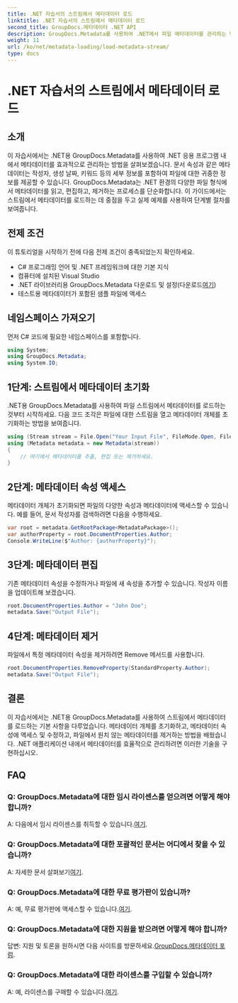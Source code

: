 ```yaml
---
title: .NET 자습서의 스트림에서 메타데이터 로드
linktitle: .NET 자습서의 스트림에서 메타데이터 로드
second_title: GroupDocs.메타데이터 .NET API
description: GroupDocs.Metadata를 사용하여 .NET에서 파일 메타데이터를 관리하는 방법을 알아보세요. 스트림에서 메타데이터를 로드, 편집, 제거하기 위한 단계별 가이드입니다.
weight: 11
url: /ko/net/metadata-loading/load-metadata-stream/
type: docs
---
```

# .NET 자습서의 스트림에서 메타데이터 로드

## 소개
이 자습서에서는 .NET용 GroupDocs.Metadata를 사용하여 .NET 응용 프로그램 내에서 메타데이터를 효과적으로 관리하는 방법을 살펴보겠습니다. 문서 속성과 같은 메타데이터는 작성자, 생성 날짜, 키워드 등의 세부 정보를 포함하여 파일에 대한 귀중한 정보를 제공할 수 있습니다. GroupDocs.Metadata는 .NET 환경의 다양한 파일 형식에서 메타데이터를 읽고, 편집하고, 제거하는 프로세스를 단순화합니다. 이 가이드에서는 스트림에서 메타데이터를 로드하는 데 중점을 두고 실제 예제를 사용하여 단계별 절차를 보여줍니다.
## 전제 조건
이 튜토리얼을 시작하기 전에 다음 전제 조건이 충족되었는지 확인하세요.
- C# 프로그래밍 언어 및 .NET 프레임워크에 대한 기본 지식
- 컴퓨터에 설치된 Visual Studio
-  .NET 라이브러리용 GroupDocs.Metadata 다운로드 및 설정(다운로드[여기](https://releases.groupdocs.com/metadata/net/))
- 테스트용 메타데이터가 포함된 샘플 파일에 액세스

## 네임스페이스 가져오기
먼저 C# 코드에 필요한 네임스페이스를 포함합니다.
```csharp
using System;
using GroupDocs.Metadata;
using System.IO;
```
## 1단계: 스트림에서 메타데이터 초기화
.NET용 GroupDocs.Metadata를 사용하여 파일 스트림에서 메타데이터를 로드하는 것부터 시작하세요. 다음 코드 조각은 파일에 대한 스트림을 열고 메타데이터 개체를 초기화하는 방법을 보여줍니다.

```csharp
using (Stream stream = File.Open("Your Input File", FileMode.Open, FileAccess.ReadWrite))
using (Metadata metadata = new Metadata(stream))
{
    // 여기에서 메타데이터를 추출, 편집 또는 제거하세요.
}
```
## 2단계: 메타데이터 속성 액세스
메타데이터 개체가 초기화되면 파일의 다양한 속성과 메타데이터에 액세스할 수 있습니다. 예를 들어, 문서 작성자를 검색하려면 다음을 수행하세요.

```csharp
var root = metadata.GetRootPackage<MetadataPackage>();
var authorProperty = root.DocumentProperties.Author;
Console.WriteLine($"Author: {authorProperty}");
```
## 3단계: 메타데이터 편집
기존 메타데이터 속성을 수정하거나 파일에 새 속성을 추가할 수 있습니다. 작성자 이름을 업데이트해 보겠습니다.

```csharp
root.DocumentProperties.Author = "John Doe";
metadata.Save("Output File");
```
## 4단계: 메타데이터 제거
파일에서 특정 메타데이터 속성을 제거하려면 Remove 메서드를 사용합니다.

```csharp
root.DocumentProperties.RemoveProperty(StandardProperty.Author);
metadata.Save("Output File");
```

## 결론
이 자습서에서는 .NET용 GroupDocs.Metadata를 사용하여 스트림에서 메타데이터를 로드하는 기본 사항을 다루었습니다. 메타데이터 개체를 초기화하고, 메타데이터 속성에 액세스 및 수정하고, 파일에서 원치 않는 메타데이터를 제거하는 방법을 배웠습니다. .NET 애플리케이션 내에서 메타데이터를 효율적으로 관리하려면 이러한 기술을 구현하십시오.

## FAQ
### Q: GroupDocs.Metadata에 대한 임시 라이센스를 얻으려면 어떻게 해야 합니까?
 A: 다음에서 임시 라이센스를 취득할 수 있습니다.[여기](https://purchase.groupdocs.com/temporary-license/).
### Q: GroupDocs.Metadata에 대한 포괄적인 문서는 어디에서 찾을 수 있습니까?
 A: 자세한 문서 살펴보기[여기](https://tutorials.groupdocs.com/metadata/net/).
### Q: GroupDocs.Metadata에 대한 무료 평가판이 있습니까?
 A: 예, 무료 평가판에 액세스할 수 있습니다.[여기](https://releases.groupdocs.com/).
### Q: GroupDocs.Metadata에 대한 지원을 받으려면 어떻게 해야 합니까?
 답변: 지원 및 토론을 원하시면 다음 사이트를 방문하세요.[GroupDocs.메타데이터 포럼](https://forum.groupdocs.com/c/metadata/14).
### Q: GroupDocs.Metadata에 대한 라이센스를 구입할 수 있습니까?
 A: 예, 라이센스를 구매할 수 있습니다.[여기](https://purchase.groupdocs.com/buy).